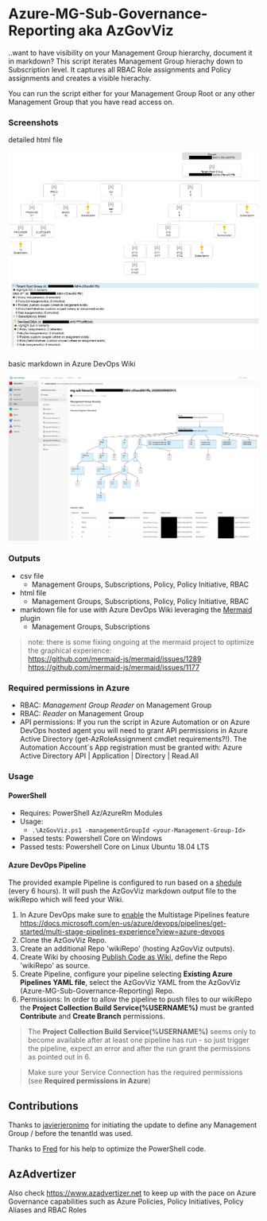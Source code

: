 # Azure-MG-Sub-Governance-Reporting aka AzGovViz

..want to have visibility on your Management Group hierarchy, document it in markdown? This script iterates Management Group hierachy down to Subscription level. It captures all RBAC Role assignments and Policy assignments and creates a visible hierachy.

You can run the script either for your Management Group Root or any other Management Group that you have read access on.

### Screenshots

detailed html file

![alt text](img/mg-sub-governance-reporting.jpg "example output")

basic markdown in Azure DevOps Wiki

![alt text](img/mg-sub-governance-reporting_md.jpg "example output")

### Outputs

* csv file
  * Management Groups, Subscriptions, Policy, Policy Initiative, RBAC
* html file
  * Management Groups, Subscriptions, Policy, Policy Initiative, RBAC
* markdown file for use with Azure DevOps Wiki leveraging the [Mermaid](https://docs.microsoft.com/en-us/azure/devops/release-notes/2019/sprint-158-update#mermaid-diagram-support-in-wiki) plugin
  * Management Groups, Subscriptions

> note: there is some fixing ongoing at the mermaid project to optimize the graphical experience:  
 <https://github.com/mermaid-js/mermaid/issues/1289>  
 <https://github.com/mermaid-js/mermaid/issues/1177>

### Required permissions in Azure

* RBAC: _Management Group Reader_ on Management Group
* RBAC: _Reader_ on Management Group
* API permissions: If you run the script in Azure Automation or on Azure DevOps hosted agent you will need to grant API permissions in Azure Active Directory (get-AzRoleAssignment cmdlet requirements?!). The Automation Account´s App registration must be granted with: Azure Active Directory API | Application | Directory | Read.All

### Usage

#### PowerShell

* Requires: PowerShell Az/AzureRm Modules
* Usage:  
  * `.\AzGovViz.ps1 -managementGroupId <your-Management-Group-Id>`
* Passed tests: Powershell Core on Windows
* Passed tests: Powershell Core on Linux Ubuntu 18.04 LTS

#### Azure DevOps Pipeline

The provided example Pipeline is configured to run based on a [shedule](https://docs.microsoft.com/en-us/azure/devops/pipelines/build/triggers?view=azure-devops&tabs=yaml#scheduled-triggers) (every 6 hours). It will push the AzGovViz markdown output file to the wikiRepo which will feed your Wiki.

1. In Azure DevOps make sure to [enable](https://docs.microsoft.com/en-us/azure/devops/project/navigation/preview-features?view=azure-devops&tabs=new-account-enabled) the Multistage Pipelines feature <https://docs.microsoft.com/en-us/azure/devops/pipelines/get-started/multi-stage-pipelines-experience?view=azure-devops>
2. Clone the AzGovViz Repo.
3. Create an additional Repo 'wikiRepo' (hosting AzGovViz outputs).
4. Create Wiki by choosing [Publish Code as Wiki](https://docs.microsoft.com/en-us/azure/devops/project/wiki/publish-repo-to-wiki?view=azure-devops&tabs=browser), define the Repo 'wikiRepo' as source.
5. Create Pipeline, configure your pipeline selecting __Existing Azure Pipelines YAML file__, select the AzGovViz YAML from the AzGovViz (Azure-MG-Sub-Governance-Reporting) Repo.
6. Permissions: In order to allow the pipeline to push files to our wikiRepo the __Project Collection Build Service(%USERNAME%)__ must be granted __Contribute__ and __Create Branch__ permissions.

> The __Project Collection Build Service(%USERNAME%)__ seems only to become available after at least one pipeline has run - so just trigger the pipeline, expect an error and after the run grant the permissions as pointed out in 6.

> Make sure your Service Connection has the required permissions (see __Required permissions in Azure__)
## Contributions

Thanks to [javierjeronimo](https://github.com/javierjeronimo) for initiating the update to define any Management Group / before the tenantId was used.

Thanks to [Fred](https://github.com/FriedrichWeinmann) for his help to optimize the PowerShell code.

## AzAdvertizer

Also check <https://www.azadvertizer.net> to keep up with the pace on Azure Governance capabilities such as Azure Policies, Policy Initiatives, Policy Aliases and RBAC Roles
